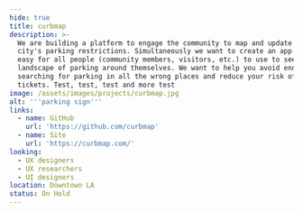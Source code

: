```yaml
---
hide: true
title: curbmap
description: >-
  We are building a platform to engage the community to map and update the
  city's parking restrictions. Simultaneously we want to create an app that is
  easy for all people (community members, visitors, etc.) to use to see the
  landscape of parking around themselves. We want to help you avoid endlessly
  searching for parking in all the wrong places and reduce your risk of getting
  tickets. Test, test, test and more test
image: /assets/images/projects/curbmap.jpg
alt: '''parking sign'''
links:
  - name: GitHub
    url: 'https://github.com/curbmap'
  - name: Site
    url: 'https://curbmap.com/'
looking:
  - UX designers
  - UX researchers
  - UI designers
location: Downtown LA
status: On Hold
---
```

